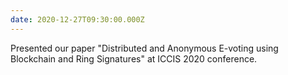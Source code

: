 ```yaml
---
date: 2020-12-27T09:30:00.000Z
---
```

Presented our paper "Distributed and Anonymous E-voting using Blockchain and Ring Signatures"
at ICCIS 2020 conference.
